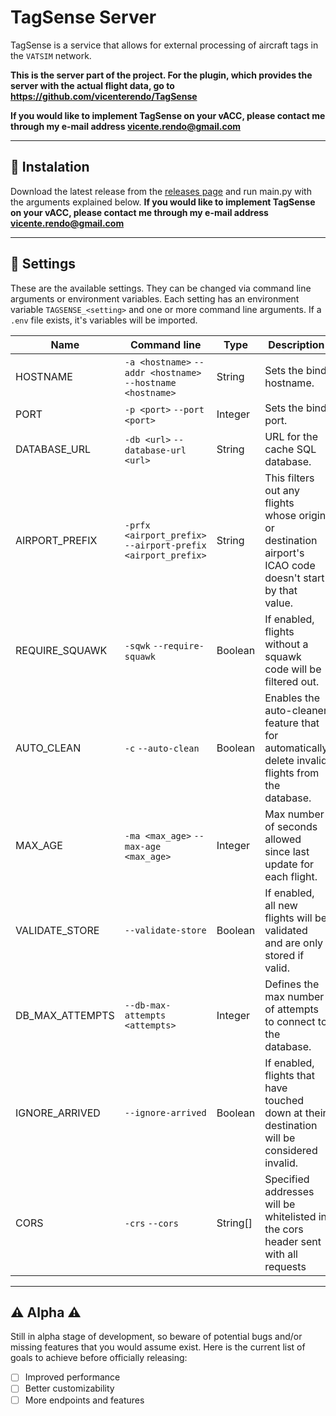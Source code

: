 # TagSense Server

TagSense is a service that allows for external processing of aircraft tags in the `VATSIM` network.

**This is the server part of the project. For the plugin, which provides the server with the actual flight data, go to https://github.com/vicenterendo/TagSense**

**If you would like to implement TagSense on your vACC, please contact me through my e-mail address vicente.rendo@gmail.com**

---

## 📲 Instalation

Download the latest release from the [releases page](https://github.com/vicenterendo/TagSense-Server/releases) and run main.py with the arguments explained below.
**If you would like to implement TagSense on your vACC, please contact me through my e-mail address vicente.rendo@gmail.com**

---

## 🔧 Settings

These are the available settings. They can be changed via command line arguments or environment variables.
Each setting has an environment variable `TAGSENSE_<setting>` and one or more command line arguments.
If a `.env` file exists, it's variables will be imported.

| Name            | Command line                                                 | Type     | Description                                                                                               |
| --------------- | ------------------------------------------------------------ | -------- | --------------------------------------------------------------------------------------------------------- |
| HOSTNAME        | `-a <hostname>` `--addr <hostname>` `--hostname <hostname>`  | String   | Sets the bind hostname.                                                                                   |
| PORT            | `-p <port>` `--port <port>`                                  | Integer  | Sets the bind port.                                                                                       |
| DATABASE_URL    | `-db <url>` `--database-url <url>`                           | String   | URL for the cache SQL database.                                                                           |
| AIRPORT_PREFIX  | `-prfx <airport_prefix>` `--airport-prefix <airport_prefix>` | String   | This filters out any flights whose origin or destination airport's ICAO code doesn't start by that value. |
| REQUIRE_SQUAWK  | `-sqwk` `--require-squawk`                                   | Boolean  | If enabled, flights without a squawk code will be filtered out.                                           |
| AUTO_CLEAN      | `-c` `--auto-clean`                                          | Boolean  | Enables the auto-cleaner feature that for automatically delete invalid flights from the database.         |
| MAX_AGE         | `-ma <max_age>` `--max-age <max_age>`                        | Integer  | Max number of seconds allowed since last update for each flight.                                          |
| VALIDATE_STORE  | `--validate-store`                                           | Boolean  | If enabled, all new flights will be validated and are only stored if valid.                               |
| DB_MAX_ATTEMPTS | `--db-max-attempts <attempts>`                               | Integer  | Defines the max number of attempts to connect to the database.                                            |
| IGNORE_ARRIVED  | `--ignore-arrived`                                           | Boolean  | If enabled, flights that have touched down at their destination will be considered invalid.               |
| CORS            | `-crs` `--cors`                                              | String[] | Specified addresses will be whitelisted in the cors header sent with all requests                         |

---

## ⚠️ Alpha ⚠️

Still in alpha stage of development, so beware of potential bugs and/or missing features that you would assume exist.
Here is the current list of goals to achieve before officially releasing:

- [ ] Improved performance
- [ ] Better customizability
- [ ] More endpoints and features
